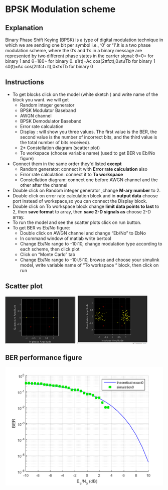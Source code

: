 # BPSK Modulation scheme
## Explanation
Binary Phase Shift Keying (BPSK) is a type of digital modulation technique in which we are sending one bit per symbol i.e., ‘0’ or ‘1’.It is a two phase modulation scheme, where the 0’s and 1’s in a binary message are represented by two different phase states in the carrier signal: θ=0∘ for binary 1 and θ=180∘ for binary 0.
s1(t)=Ac cos(2πfct),0≤t≤Tb for binary 1
s0(t)=Ac cos(2πfct+π),0≤t≤Tb for binary 0
        


## Instructions
- To get blocks click on the model (white sketch ) and write name of the block you want. we will get 
  - Random integer generator   
  - BPSK Modulator Baseband
  - AWGN channel
  - BPSK Demodulator Baseband
  - Error rate calculation
  - Display : will show you three values. The first value is the BER, the second value is the number of incorrect bits, and the               third value is the total number of bits received).
  - 2* Constellation diagram (scatter plot) 
  - To workspace (choose variable name) (used to get BER vs Eb/No figure)
- Connect them in the same order they'd listed **except**
  - Random generator: connect it with **Error rate calculation** also
  - Error rate calculation: connect it to **To workspace** 
  - Constellation diagram: connect one before AWGN channel and the other after the channel
- Double click on Random integer generator ,change **M-ary number** to 2.
- Double click on error rate calculation block and in **output data** choose port instead of workspace,so you can connect the               Display block.
- Double click on To workspace block change **limit data points to last** to 2, then **save format** to array, 
  then **save 2-D signals as** choose 2-D array.
- To run the model and see the scatter plots click on run button.
- To get BER vs Eb/No figure:
  - Double click on AWGN channel and change “Eb/No” to EbNo
  - In command window of matlab write bertool 
  - Change Eb/No range to -10:10, change modulation type according to each scheme, then click plot
  - Click on “Monte Carlo” tab
  - Change Eb/No range to -10:.5:10, browse and choose your simulink model, write variable name of “To workspace “ block,  then click on run
  
## Scatter plot
![BPSKB](https://github.com/marynader6/commProject-Spring2019/blob/master/BPSKB.PNG)
![BPSKA](https://github.com/marynader6/commProject-Spring2019/blob/master/BPSKAfter.PNG)

## BER performance figure
![BPSKber](https://github.com/marynader6/commProject-Spring2019/blob/master/BPSK.png)

